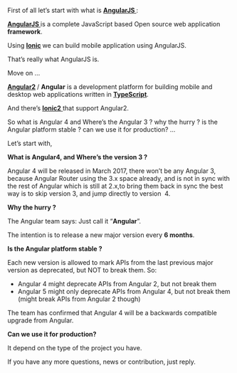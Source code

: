 <span style="font-weight: 400;">First of all let’s start with what is </span><a href="https://angularjs.org/" target="_blank"><b>AngularJS </b></a><span style="font-weight: 400;">: </span>

<a href="https://angularjs.org/" target="_blank"><b>AngularJS </b></a><span style="font-weight: 400;">is a complete JavaScript based Open source web application </span><b>framework</b><span style="font-weight: 400;">.</span>

<span style="font-weight: 400;">Using <strong><a href="https://ionicframework.com/" target="_blank">Ionic</a> </strong>we can build mobile application using AngularJS.</span>

<span style="font-weight: 400;">That’s really what AngularJS is.</span>

<span style="font-weight: 400;">Move on …</span>

<span style="font-weight: 400;"><strong><a href="https://angular.io/" target="_blank">Angular2</a> </strong>/ <strong>Angular</strong> is a development platform for building mobile and desktop web applications written in <a href="https://www.typescriptlang.org/" target="_blank"><strong>TypeScript</strong></a>.</span>

<span style="font-weight: 400;">And there’s <a href="http://ionic.io/2" target="_blank"><strong>Ionic2</strong> </a>that support Angular2.</span>

<span style="font-weight: 400;">So what is Angular 4 and Where’s the Angular 3 ? why the hurry ? is the Angular platform stable ? can we use it for production? …</span>

<span style="font-weight: 400;">Let’s start with,</span>

<b>What is Angular4, and Where’s the version 3 ?</b>

<span style="font-weight: 400;">Angular 4 will be released in March 2017, there won’t be any Angular 3, because Angular Router using the 3.x space already, and is not in sync with the rest of Angular which is still at 2.x,to bring them back in sync the best way is to skip version 3, and jump directly to version  4.</span>

<b>Why the hurry ?</b>

<span style="font-weight: 400;">The Angular team says: Just call it “</span><b>Angular</b><span style="font-weight: 400;">”.</span>

<span style="font-weight: 400;">The intention is to release a new major version every </span><b>6 months</b><span style="font-weight: 400;">.</span>

<b>Is the Angular platform stable ?</b>

<span style="font-weight: 400;">Each new version is allowed to mark APIs from the last previous major version as deprecated, but NOT to break them. So:</span>
<ul>
 	<li style="font-weight: 400;"><span style="font-weight: 400;">Angular 4 might deprecate APIs from Angular 2, but not break them</span></li>
 	<li style="font-weight: 400;"><span style="font-weight: 400;">Angular 5 might only deprecate APIs from Angular 4, but not break them (might break APIs from Angular 2 though)</span></li>
</ul>
<span style="font-weight: 400;">The team has confirmed that Angular 4 will be a backwards compatible upgrade from Angular.</span>

<b>Can we use it for production?</b>

<span style="font-weight: 400;">It depend on the type of the project you have.</span>

<span style="font-weight: 400;">If you have any more questions, news or contribution, just reply.</span>

&nbsp;